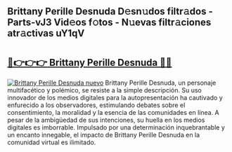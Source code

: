 ## Brittany Perille Desnuda D𝚎sn𝚞dos filtr𝚊dos - Parts-vJ3 Vid𝚎os f𝚘tos - N𝚞evas filtr𝚊ciones atr𝚊ctivas uY1qV

# <h2><a href="http://mb2d8z.tromn.icu/?c=Brittany+Perille+Desnuda">🔗👉👉👉 Brittany Perille Desnuda 🔗🔗</a></h2>

[![Brittany Perille Desnuda nuevo](https://i.imgur.com/pEAQMta.gif)](http://mb2d8z.tromn.icu/?c=Brittany+Perille+Desnuda)
Brittany Perille Desnuda, un personaje multifacético y polémico, se resiste a la simple descripción. Su uso innovador de los medios digitales para la autopresentación ha cautivado y enfurecido a los observadores, estimulando debates sobre el consentimiento, la moralidad y la esencia de las comunidades en línea. A pesar de la ambigüedad de sus intenciones, su huella en los medios digitales es imborrable. Impulsado por una determinación inquebrantable y un encanto innegable, el impacto de Brittany Perille Desnuda en la comunidad virtual es ilimitado.
